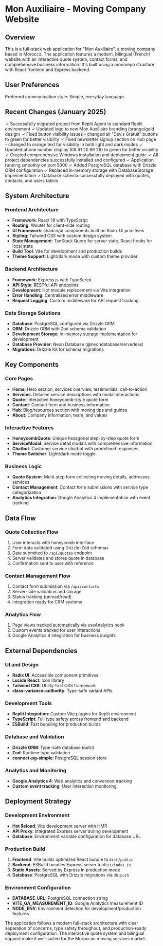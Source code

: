 # Mon Auxiliaire - Moving Company Website

## Overview

This is a full-stack web application for "Mon Auxiliaire", a moving company based in Morocco. The application features a modern, bilingual (French) website with an interactive quote system, contact forms, and comprehensive business information. It's built using a monorepo structure with React frontend and Express backend.

## User Preferences

Preferred communication style: Simple, everyday language.

## Recent Changes (January 2025)

✓ Successfully migrated project from Replit Agent to standard Replit environment
✓ Updated logo to new Mon Auxiliaire branding (orange/gold design)
✓ Fixed button visibility issues - changed all "Devis Gratuit" buttons to green for better visibility
✓ Fixed newsletter signup section on Hub page - changed to orange text for visibility in both light and dark modes
✓ Updated phone number display (06 61 20 69 29) to green for better visibility
✓ Created comprehensive Windows installation and deployment guide
✓ All project dependencies successfully installed and configured
✓ Application running smoothly on port 5000
✓ Added PostgreSQL database with Drizzle ORM configuration
✓ Replaced in-memory storage with DatabaseStorage implementation
✓ Database schema successfully deployed with quotes, contacts, and users tables

## System Architecture

### Frontend Architecture
- **Framework**: React 18 with TypeScript
- **Routing**: Wouter for client-side routing
- **UI Framework**: shadcn/ui components built on Radix UI primitives
- **Styling**: Tailwind CSS with custom design system
- **State Management**: TanStack Query for server state, React hooks for local state
- **Build Tool**: Vite for development and production builds
- **Theme Support**: Light/dark mode with custom theme provider

### Backend Architecture
- **Framework**: Express.js with TypeScript
- **API Style**: RESTful API endpoints
- **Development**: Hot module replacement via Vite integration
- **Error Handling**: Centralized error middleware
- **Request Logging**: Custom middleware for API request tracking

### Data Storage Solutions
- **Database**: PostgreSQL configured via Drizzle ORM
- **ORM**: Drizzle ORM with Zod schema validation
- **Development Storage**: In-memory storage implementation for development
- **Database Provider**: Neon Database (@neondatabase/serverless)
- **Migrations**: Drizzle Kit for schema migrations

## Key Components

### Core Pages
- **Home**: Hero section, services overview, testimonials, call-to-action
- **Services**: Detailed service descriptions with modal interactions
- **Quote**: Interactive honeycomb-style quote form
- **Contact**: Contact form and business information
- **Hub**: Blog/resources section with moving tips and guides
- **About**: Company information, team, and values

### Interactive Features
- **HoneycombQuote**: Unique hexagonal step-by-step quote form
- **ServiceModal**: Service detail modals with comprehensive information
- **Chatbot**: Customer service chatbot with predefined responses
- **Theme Switcher**: Light/dark mode toggle

### Business Logic
- **Quote System**: Multi-step form collecting moving details, addresses, services
- **Contact Management**: Contact form submissions with service type categorization
- **Analytics Integration**: Google Analytics 4 implementation with event tracking

## Data Flow

### Quote Collection Flow
1. User interacts with honeycomb interface
2. Form data validated using Drizzle-Zod schemas
3. Data submitted to `/api/quotes` endpoint
4. Server validates and stores quote in database
5. Confirmation sent to user with reference

### Contact Management Flow
1. Contact form submission via `/api/contacts`
2. Server-side validation and storage
3. Status tracking (unread/read)
4. Integration ready for CRM systems

### Analytics Flow
1. Page views tracked automatically via useAnalytics hook
2. Custom events tracked for user interactions
3. Google Analytics 4 integration for business insights

## External Dependencies

### UI and Design
- **Radix UI**: Accessible component primitives
- **Lucide React**: Icon library
- **Tailwind CSS**: Utility-first CSS framework
- **class-variance-authority**: Type-safe variant APIs

### Development Tools
- **Replit Integration**: Custom Vite plugins for Replit environment
- **TypeScript**: Full type safety across frontend and backend
- **ESBuild**: Fast bundling for production builds

### Database and Validation
- **Drizzle ORM**: Type-safe database toolkit
- **Zod**: Runtime type validation
- **connect-pg-simple**: PostgreSQL session store

### Analytics and Monitoring
- **Google Analytics 4**: Web analytics and conversion tracking
- **Custom event tracking**: User interaction monitoring

## Deployment Strategy

### Development Environment
- **Hot Reload**: Vite development server with HMR
- **API Proxy**: Integrated Express server during development
- **Database**: Environment variable configuration for database URL

### Production Build
1. **Frontend**: Vite builds optimized React bundle to `dist/public`
2. **Backend**: ESBuild bundles Express server to `dist/index.js`
3. **Static Assets**: Served by Express in production mode
4. **Database**: PostgreSQL with Drizzle migrations via `db:push`

### Environment Configuration
- **DATABASE_URL**: PostgreSQL connection string
- **VITE_GA_MEASUREMENT_ID**: Google Analytics measurement ID
- **NODE_ENV**: Environment detection for development/production features

The application follows a modern full-stack architecture with clear separation of concerns, type safety throughout, and production-ready deployment configuration. The interactive quote system and bilingual support make it well-suited for the Moroccan moving services market.